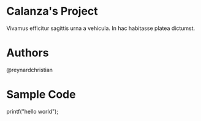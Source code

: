 # Calanza's Project
Vivamus efficitur sagittis urna a vehicula. In hac habitasse platea dictumst.
# Authors
@reynardchristian
# Sample Code
printf("hello world");
